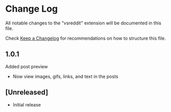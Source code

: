 # Change Log

All notable changes to the "vsreddit" extension will be documented in this file.

Check [Keep a Changelog](http://keepachangelog.com/) for recommendations on how to structure this file.

## 1.0.1

Added post preview
- Now view images, gifs, links, and text in the posts

## [Unreleased]

- Initial release